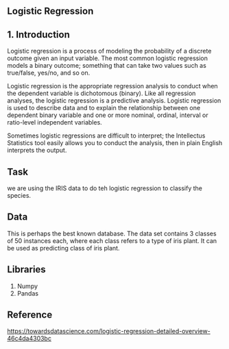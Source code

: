 ## Logistic Regression ##

## 1. Introduction ##

Logistic regression is a process of modeling the probability of a discrete outcome given an input variable. The most common logistic regression models a binary outcome; something that can take two values such as true/false, yes/no, and so on.

Logistic regression is the appropriate regression analysis to conduct when the dependent variable is dichotomous (binary).  Like all regression analyses, the logistic regression is a predictive analysis.  Logistic regression is used to describe data and to explain the relationship between one dependent binary variable and one or more nominal, ordinal, interval or ratio-level independent variables.

Sometimes logistic regressions are difficult to interpret; the Intellectus Statistics tool easily allows you to conduct the analysis, then in plain English 
interprets the output.

## Task ##
we are using the IRIS data to do teh logistic regression to classify the species.
##  Data ##
This is perhaps the best known database. The data set contains 3 classes of 50 instances each, where each class refers to a type of iris plant. It can be used as predicting class of iris plant.
## Libraries ##
1. Numpy
2. Pandas

## Reference ##

https://towardsdatascience.com/logistic-regression-detailed-overview-46c4da4303bc



